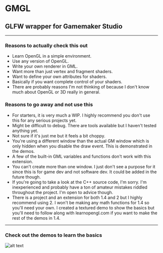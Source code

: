 # GMGL
## GLFW wrapper for Gamemaker Studio

---

### Reasons to actually check this out
* Learn OpenGL in a simple environment.
* Use any version of OpenGL.
* Write your own renderer in GML.
* Want more than just vertex and fragment shaders.
* Want to define your own attributes for shaders.
* Basically if you want complete control of your shaders.
* There are probably reasons I'm not thinking of because 
I don't know much about OpenGL or 3D really in general.

### Reasons to go away and not use this
* For starters, it is very much a WIP. I highly recommend you don't use 
  this for any serious projects yet.
* Might be difficult to debug. There are tools available but I haven't tested anything yet.
* Not sure if it's just me but it feels a bit choppy.
* You're using a different window than the actual GM window which 
  is only hidden when you disable the draw event. This is demonstrated in the demos.
* A few of the built-in GML variables and functions don't work with this extension.
* You can't create more than one window. I just don't see a purpose for it since 
  this is for game dev and not software dev. It could be added in the future though.
* If you're going to take a look at the C++ source code, I'm sorry. I'm inexperienced
  and probably have a ton of amateur mistakes riddled throughout the project. I'm open
  to advice though.
* There is a project and an extension for both 1.4 and 2 but I highly recommend using 2.
  I won't be making any math functions for 1.4 so you'll need your own. I created a textured
  demo to show the basics but you'll need to follow along with learnopengl.com if you want
  to make the rest of the demos in 1.4.

---
### Check out the demos to learn the basics
![alt text](https://i.imgur.com/DcmYme2.gif,"")